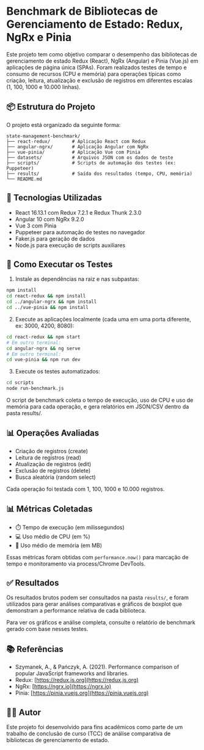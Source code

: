 # Benchmark de Bibliotecas de Gerenciamento de Estado: Redux, NgRx e Pinia

Este projeto tem como objetivo comparar o desempenho das bibliotecas de gerenciamento de estado Redux (React), NgRx (Angular) e Pinia (Vue.js) em aplicações de página única (SPAs). Foram realizados testes de tempo e consumo de recursos (CPU e memória) para operações típicas como criação, leitura, atualização e exclusão de registros em diferentes escalas (1, 100, 1000 e 10.000 linhas).

## 📦 Estrutura do Projeto

O projeto está organizado da seguinte forma:

```
state-management-benchmark/
├── react-redux/        # Aplicação React com Redux
├── angular-ngrx/       # Aplicação Angular com NgRx
├── vue-pinia/          # Aplicação Vue com Pinia
├── datasets/           # Arquivos JSON com os dados de teste
├── scripts/            # Scripts de automação dos testes (ex: Puppeteer)
├── results/            # Saída dos resultados (tempo, CPU, memória)
└── README.md
```

## 🚀 Tecnologias Utilizadas

* React 16.13.1 com Redux 7.2.1 e Redux Thunk 2.3.0
* Angular 10 com NgRx 9.2.0
* Vue 3 com Pinia
* Puppeteer para automação de testes no navegador
* Faker.js para geração de dados
* Node.js para execução de scripts auxiliares

## 🧺 Como Executar os Testes

1. Instale as dependências na raiz e nas subpastas:

```bash
npm install
cd react-redux && npm install
cd ../angular-ngrx && npm install
cd ../vue-pinia && npm install
```

2. Execute as aplicações localmente (cada uma em uma porta diferente, ex: 3000, 4200, 8080):

```bash
cd react-redux && npm start
# Em outro terminal:
cd angular-ngrx && ng serve
# Em outro terminal:
cd vue-pinia && npm run dev
```

3. Execute os testes automatizados:

```bash
cd scripts
node run-benchmark.js
```

O script de benchmark coleta o tempo de execução, uso de CPU e uso de memória para cada operação, e gera relatórios em JSON/CSV dentro da pasta results/.

## 📊 Operações Avaliadas

* Criação de registros (create)
* Leitura de registros (read)
* Atualização de registros (edit)
* Exclusão de registros (delete)
* Busca aleatória (random select)

Cada operação foi testada com 1, 100, 1000 e 10.000 registros.

## 📊 Métricas Coletadas

* ⏱️ Tempo de execução (em milissegundos)
* 💻 Uso médio de CPU (em %)
* 🧠 Uso médio de memória (em MB)

Essas métricas foram obtidas com `performance.now()` para marcação de tempo e monitoramento via process/Chrome DevTools.

## ✅ Resultados

Os resultados brutos podem ser consultados na pasta `results/`, e foram utilizados para gerar análises comparativas e gráficos de boxplot que demonstram a performance relativa de cada biblioteca.

Para ver os gráficos e análise completa, consulte o relatório de benchmark gerado com base nesses testes.

## 📚 Referências

* Szymanek, A., & Pańczyk, A. (2021). Performance comparison of popular JavaScript frameworks and libraries.
* Redux: [https://redux.js.org](https://redux.js.org)
* NgRx: [https://ngrx.io](https://ngrx.io)
* Pinia: [https://pinia.vuejs.org](https://pinia.vuejs.org)

## 👨‍💼 Autor

Este projeto foi desenvolvido para fins acadêmicos como parte de um trabalho de conclusão de curso (TCC) de análise comparativa de bibliotecas de gerenciamento de estado.
